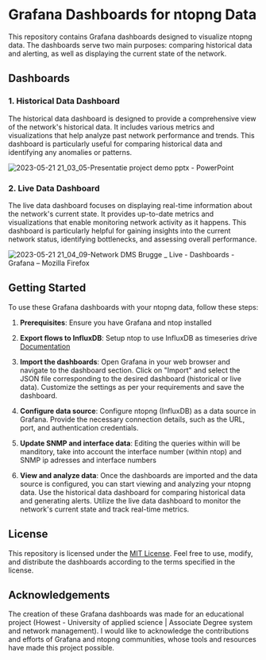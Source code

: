 # Grafana Dashboards for ntopng Data

This repository contains Grafana dashboards designed to visualize ntopng data. The dashboards serve two main purposes: comparing historical data and alerting, as well as displaying the current state of the network.

## Dashboards

### 1. Historical Data Dashboard

The historical data dashboard is designed to provide a comprehensive view of the network's historical data. It includes various metrics and visualizations that help analyze past network performance and trends. This dashboard is particularly useful for comparing historical data and identifying any anomalies or patterns.

![2023-05-21 21_03_05-Presentatie project demo pptx - PowerPoint](https://github.com/birgerjanssens/ntop-grafana-dashboards/assets/91627590/bea03b31-ba41-4d4d-a6fa-1c6d113d9290)


### 2. Live Data Dashboard

The live data dashboard focuses on displaying real-time information about the network's current state. It provides up-to-date metrics and visualizations that enable monitoring network activity as it happens. This dashboard is particularly helpful for gaining insights into the current network status, identifying bottlenecks, and assessing overall performance.

![2023-05-21 21_04_09-Network DMS Brugge _ Live - Dashboards - Grafana – Mozilla Firefox](https://github.com/birgerjanssens/ntop-grafana-dashboards/assets/91627590/168c5110-7bc2-4a5f-b0dc-42683a8dfb0a)

## Getting Started

To use these Grafana dashboards with your ntopng data, follow these steps:

1. **Prerequisites**: Ensure you have Grafana and ntop installed

2. **Export flows to InfluxDB**: Setup ntop to use InfluxDB as timeseries drive [Documentation](https://www.ntop.org/ntop/ntopng-influxdb-and-grafana-a-step-by-step-guide-to-create-dashboards/)

3. **Import the dashboards**: Open Grafana in your web browser and navigate to the dashboard section. Click on "Import" and select the JSON file corresponding to the desired dashboard (historical or live data). Customize the settings as per your requirements and save the dashboard.

4. **Configure data source**: Configure ntopng (InfluxDB) as a data source in Grafana. Provide the necessary connection details, such as the URL, port, and authentication credentials.

5. **Update SNMP and interface data**: Editing the queries within will be manditory, take into account the interface number (within ntop) and SNMP ip adresses and interface numbers

6. **View and analyze data**: Once the dashboards are imported and the data source is configured, you can start viewing and analyzing your ntopng data. Use the historical data dashboard for comparing historical data and generating alerts. Utilize the live data dashboard to monitor the network's current state and track real-time metrics.

## License

This repository is licensed under the [MIT License](LICENSE). Feel free to use, modify, and distribute the dashboards according to the terms specified in the license.

## Acknowledgements

The creation of these Grafana dashboards was made for an educational project (Howest - University of applied science | Associate Degree system and network management). I would like to acknowledge the contributions and efforts of Grafana and ntopng communities, whose tools and resources have made this project possible.

